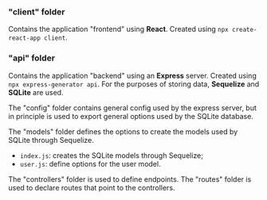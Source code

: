 ### "client" folder

Contains the application "frontend" using **React**. Created using `npx create-react-app client`.

### "api" folder

Contains the application "backend" using an **Express** server. Created using `npx express-generator api`. For the purposes of storing data, **Sequelize** and **SQLite** are used.

The "config" folder contains general config used by the express server, but in principle is used to export general options used by the SQLite database.

The "models" folder defines the options to create the models used by SQLite through Sequelize.

- `index.js`: creates the SQLite models through Sequelize;
- `user.js`: define options for the user model.

The "controllers" folder is used to define endpoints. The "routes" folder is used to declare routes that point to the controllers.
